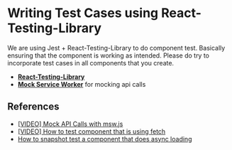 # Writing Test Cases using React-Testing-Library

We are using Jest + React-Testing-Library to do component test. Basically ensuring that the component is working as intended.
Please do try to incorporate test cases in all components that you create.

- [**React-Testing-Library**](https://testing-library.com/) 
- [**Mock Service Worker**](https://mswjs.io/) for mocking api calls

## References
- [[VIDEO] Mock API Calls with msw.js](https://www.youtube.com/watch?v=v77fjkKQTH0)
- [[VIDEO] How to test component that is using fetch](https://www.youtube.com/watch?v=yTZ-txdrHdY)
- [How to snapshot test a component that does async loading](https://stackoverflow.com/questions/64802563/how-to-snapshot-test-a-component-that-does-async-data-loading-using-react-testin)
